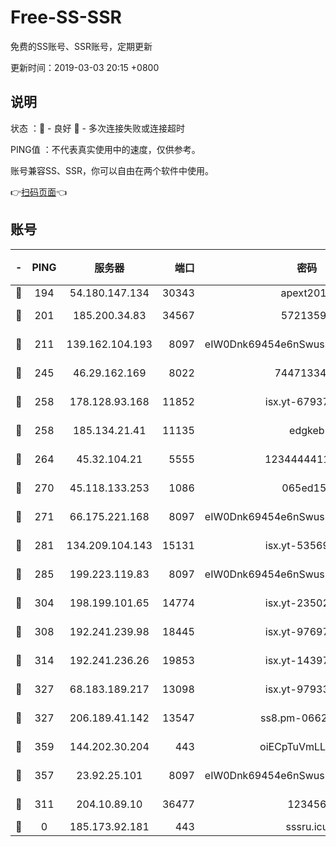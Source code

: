 # Free-SS-SSR

免费的SS账号、SSR账号，定期更新

更新时间：2019-03-03 20:15 +0800

## 说明

状态     ：🙂 - 良好 🙁 - 多次连接失败或连接超时

PING值   ：不代表真实使用中的速度，仅供参考。

账号兼容SS、SSR，你可以自由在两个软件中使用。

👉[扫码页面](https://liesauer.github.io/free-ss-ssr.github.io/)👈

## 账号

|-|PING|服务器|端口|密码|加密方式|区域|
|:----:|:----:|:-----:|-----:|:----:|:----:|:----:|
|🙂|194|54.180.147.134|30343|apext2019|chacha20|KR|
|🙂|201|185.200.34.83|34567|57213592|aes-256-cfb|US|
|🙂|211|139.162.104.193|8097|eIW0Dnk69454e6nSwuspv9DmS201tQ0D|aes-256-cfb|JP|
|🙂|245|46.29.162.169|8022|7447133485|aes-256-cfb|RU|
|🙂|258|178.128.93.168|11852|isx.yt-67937550|aes-256-cfb|SG|
|🙂|258|185.134.21.41|11135|edgkeb|aes-256-cfb|GB|
|🙂|264|45.32.104.21|5555|1234444411111|aes-256-cfb|SG|
|🙂|270|45.118.133.253|1086|065ed15a|aes-256-cfb|SG|
|🙂|271|66.175.221.168|8097|eIW0Dnk69454e6nSwuspv9DmS201tQ0D|aes-256-cfb|US|
|🙂|281|134.209.104.143|15131|isx.yt-53569932|aes-256-cfb|SG|
|🙂|285|199.223.119.83|8097|eIW0Dnk69454e6nSwuspv9DmS201tQ0D|aes-256-cfb|US|
|🙂|304|198.199.101.65|14774|isx.yt-23502068|aes-256-cfb|US|
|🙂|308|192.241.239.98|18445|isx.yt-97697625|aes-256-cfb|US|
|🙂|314|192.241.236.26|19853|isx.yt-14397155|aes-256-cfb|US|
|🙂|327|68.183.189.217|13098|isx.yt-97933263|aes-256-cfb|SG|
|🙂|327|206.189.41.142|13547|ss8.pm-06627885|aes-256-cfb|SG|
|🙂|359|144.202.30.204|443|oiECpTuVmLLxk4Ts|aes-256-cfb|US|
|🙂|357|23.92.25.101|8097|eIW0Dnk69454e6nSwuspv9DmS201tQ0D|aes-256-cfb|US|
|🙁|311|204.10.89.10|36477|123456|aes-256-cfb|US|
|🙁|0|185.173.92.181|443|sssru.icu|rc4-md5|RU|
